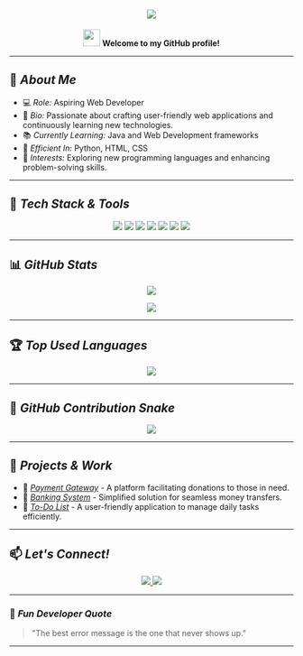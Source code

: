 <h1 align="center">
  <img src="https://readme-typing-svg.herokuapp.com?font=Fira+Code&size=35&duration=2500&color=36BCF7&background=00000000&center=true&vCenter=true&lines=Hi+There!+I'm+Tushti+Jain!+🚀;Aspiring+Web+Developer+💻;Java+%7C+Python+%7C+HTML+%7C+CSS">
</h1>

<p align="center">
  <img src="https://media.giphy.com/media/hvRJCLFzcasrR4ia7z/giphy.gif" width="30"> 
  <b>Welcome to my GitHub profile!</b>
</p>

---

## 🌟 *About Me*
- 💻 *Role:* Aspiring Web Developer
- 📌 *Bio:* Passionate about crafting user-friendly web applications and continuously learning new technologies.
- 📚 *Currently Learning:* Java and Web Development frameworks
- 🚀 *Efficient In:* Python, HTML, CSS
- 🌱 *Interests:* Exploring new programming languages and enhancing problem-solving skills.

---

## 🚀 *Tech Stack & Tools*
<p align="center">
  <img src="https://img.shields.io/badge/Java-ED8B00?style=for-the-badge&logo=java&logoColor=white">
  <img src="https://img.shields.io/badge/Python-3776AB?style=for-the-badge&logo=python&logoColor=white">
  <img src="https://img.shields.io/badge/HTML5-E34F26?style=for-the-badge&logo=html5&logoColor=white">
  <img src="https://img.shields.io/badge/CSS3-1572B6?style=for-the-badge&logo=css3&logoColor=white">
  <img src="https://img.shields.io/badge/JavaScript-F7DF1E?style=for-the-badge&logo=javascript&logoColor=black">
  <img src="https://img.shields.io/badge/GitHub-100000?style=for-the-badge&logo=github&logoColor=white">
  <img src="https://img.shields.io/badge/VS%20Code-007ACC?style=for-the-badge&logo=visual-studio-code&logoColor=white">
</p>

---

## 📊 *GitHub Stats*
<p align="center">
  <img src="https://github-readme-streak-stats.herokuapp.com/?user=tushtijain1610&theme=tokyonight" />
</p>
<p align="center">
  <img src="https://github-readme-stats.vercel.app/api?username=tushtijain1610&show_icons=true&theme=tokyonight" />
</p>

---

## 🏆 *Top Used Languages*
<p align="center">
  <img src="https://github-readme-stats.vercel.app/api/top-langs/?username=tushtijain1610&layout=compact&theme=tokyonight" />
</p>

---

## 🐍 *GitHub Contribution Snake*
<p align="center">
  <img src="https://github.com/tushtijain1610/tushtijain1610/blob/output/github-contribution-grid-snake.svg" />
</p>

---

## 🚀 *Projects & Work*
- 🔹 *[Payment Gateway](https://github.com/tushtijain1610/Payment-Gateway)* - A platform facilitating donations to those in need.
- 🔹 *[Banking System](https://github.com/tushtijain1610/Banking-System)* - Simplified solution for seamless money transfers.
- 🔹 *[To-Do List](https://github.com/tushtijain1610/Codsoft---TO-DO-LIST)* - A user-friendly application to manage daily tasks efficiently.

---

## 📫 *Let's Connect!*
<p align="center">
  <a href="https://github.com/tushtijain1610">
    <img src="https://img.shields.io/badge/GitHub-100000?style=for-the-badge&logo=github&logoColor=white">
  </a>
  <a href="mailto:jaintushti586@gmail.com">
    <img src="https://img.shields.io/badge/Email-D14836?style=for-the-badge&logo=gmail&logoColor=white">
  </a>
</p>

---

### 🎵 *Fun Developer Quote*
> "The best error message is the one that never shows up."

---
